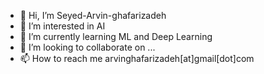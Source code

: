 - 👋 Hi, I’m Seyed-Arvin-ghafarizadeh
- 👀 I’m interested in AI
- 🌱 I’m currently learning ML and Deep Learning
- 💞️ I’m looking to collaborate on ...
- 📫 How to reach me arvinghafarizadeh[at]gmail[dot]com

<!---
Seyed-Arvin-ghafarizadeh/Seyed-Arvin-ghafarizadeh is a ✨ special ✨ repository because its `README.md` (this file) appears on your GitHub profile.
You can click the Preview link to take a look at your changes.
--->

